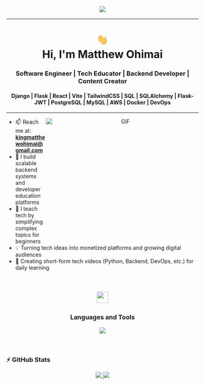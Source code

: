 <p align="center">
  <img src="https://github.com/thompsonemerson/thompsonemerson/raw/master/cover-thompson.png" height="200"/>
</p>
<hr>
<h1 align="center">
    <img src="https://raw.githubusercontent.com/ABSphreak/ABSphreak/master/gifs/Hi.gif" width="30px"> 
    <br> 
    Hi, I'm Matthew Ohimai
</h1>
<h3 align="center">
  Software Engineer | Tech Educator | Backend Developer | Content Creator
</h3>
<h4 align="center">
  Django | Flask | React | Vite | TailwindCSS | SQL | SQLAlchemy | Flask-JWT | PostgreSQL | MySQL | AWS | Docker | DevOps
</h4>
<hr>
<a target="_blank" align="center">
  <img align="right" top="500" height="300" width="400" alt="GIF" src="https://media.giphy.com/media/SWoSkN6DxTszqIKEqv/giphy.gif">
</a>

- 📫 Reach me at: **kingmatthewohimai@gmail.com**  
- 🎯 I build scalable backend systems and developer education platforms  
- 🧠 I teach tech by simplifying complex topics for beginners  
- 💡 Turning tech ideas into monetized platforms and growing digital audiences  
- 🎥 Creating short-form tech videos (Python, Backend, DevOps, etc.) for daily learning  

<br/>

<h3 align="center">
  <img src="https://media.giphy.com/media/iY8CRBdQXODJSCERIr/giphy.gif" width="30" height="30">
</h3>

<h3 align="center">Languages and Tools</h3>
<p align="center">
  <a href="https://skillicons.dev">
    <img src="https://skillicons.dev/icons?i=py,django,flask,react,vite,tailwind,postgres,mysql,docker,aws,git,github,linux,js,vscode" />
  </a>
</p>

<br/>

### ⚡ GitHub Stats

<p align="center">
<a href="https://github.com/MatthewOhimai">
  <img height="180em" src="https://github-readme-stats-eight-theta.vercel.app/api?username=MatthewOhimai&show_icons=true&theme=algolia&include_all_commits=true&count_private=true"/>
  <img height="180em" src="https://github-readme-stats-eight-theta.vercel.app/api/top-langs/?username=MatthewOhimai&layout=compact&langs_count=8&theme=algolia"/>
</a>
</p>
